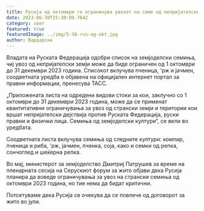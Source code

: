 ```yaml
---
title: Русија од октомври го ограничува увозот на семе од непријателски земји
date: 2023-06-30T15:30:09.764Z
category: свет
featured: true
featuredImage: ../img/5-30-rus-og-okt.jpg
author: Вардарски
---
```

Владата на Руската Федерација одобри список на земјоделски семиња, чиј увоз од непријателски земји може да биде ограничен од 1 октомври до 31 декември 2023 година. Списокот вклучува пченица, 'рж и јачмен, соодветната уредба е објавена на официјален интернет портал за правни информации, пренесува ТАСС.

„Приложената листа на одредени видови стоки за кои, заклучно со 1 октомври до 31 декември 2023 година, може да се применат квантитативни ограничувања за увоз од странски земји и територии кои вршат непријателски дејствија против Руската Федерација, руски правни и физички лица. Семиња од земјоделски култури“, се вели во уредбата.

Соодветната листа вклучува семиња од следните култури: компир, пченица и риба, 'рж, јачмен, пченка, соја, како и семки од репка, сончоглед и шеќерна репка.

Во мај, министерот за земјоделство Дмитриј Патрушев за време на пленарната сесија на Серускиот форум за жито објави дека Русија планира да воведе ограничувања за увоз на странски семиња од октомври 2023 година, но тие нема да бидат критични.

Потсетуваме дека Русија се очекува да се повлече од договорот за жито во јули.